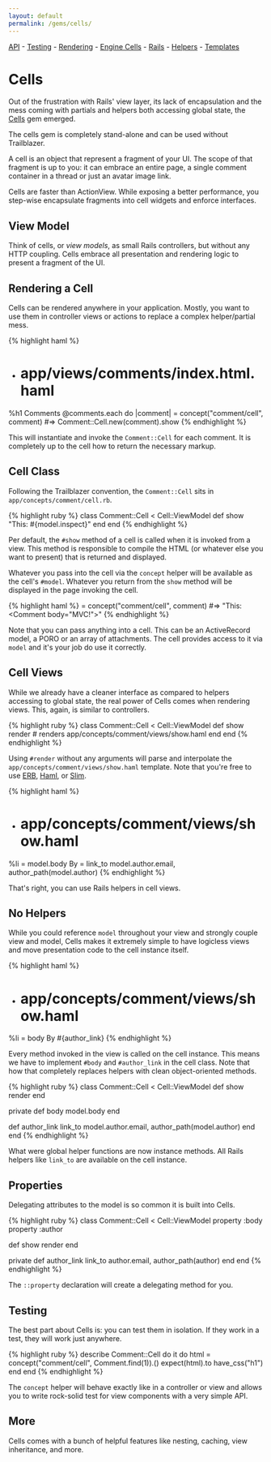 ```yaml
---
layout: default
permalink: /gems/cells/
---
```

[API](api.html) - [Testing](testing.html) - [Rendering](render.html) - [Engine Cells](engine.html) - [Rails](rails.html) - [Helpers](helpers.html) - [Templates](templates.html)

# Cells

Out of the frustration with Rails' view layer, its lack of encapsulation and the mess coming with partials and helpers both accessing global state, the [Cells](https://github.com/apotonick/cells) gem emerged.

The cells gem is completely stand-alone and can be used without Trailblazer.

A cell is an object that represent a fragment of your UI. The scope of that fragment is up to you: it can embrace an entire page, a single comment container in a thread or just an avatar image link.

Cells are faster than ActionView. While exposing a better performance, you step-wise encapsulate fragments into cell widgets and enforce interfaces.

## View Model

Think of cells, or _view models_, as small Rails controllers, but without any HTTP coupling. Cells embrace all presentation and rendering logic to present a fragment of the UI.

## Rendering a Cell

Cells can be rendered anywhere in your application. Mostly, you want to use them in controller views or actions to replace a complex helper/partial mess.

{% highlight haml %}
- # app/views/comments/index.html.haml
%h1 Comments
@comments.each do |comment|
  = concept("comment/cell", comment) #=> Comment::Cell.new(comment).show
{% endhighlight %}

This will instantiate and invoke the `Comment::Cell` for each comment. It is completely up to the cell how to return the necessary markup.

## Cell Class

Following the Trailblazer convention, the `Comment::Cell` sits in `app/concepts/comment/cell.rb`.

{% highlight ruby %}
class Comment::Cell < Cell::ViewModel
  def show
    "This: #{model.inspect}"
  end
end
{% endhighlight %}

Per default, the `#show` method of a cell is called when it is invoked from a view. This method is responsible to compile the HTML (or whatever else you want to present) that is returned and displayed.

Whatever you pass into the cell via the `concept` helper will be available as the cell's `#model`.
Whatever you return from the `show` method will be displayed in the page invoking the cell.

{% highlight haml %}
= concept("comment/cell", comment) #=> "This: <Comment body=\"MVC!\">"
{% endhighlight %}

Note that you can pass anything into a cell. This can be an ActiveRecord model, a PORO or an array of attachments. The cell provides access to it via `model` and it's your job do use it correctly.

## Cell Views

While we already have a cleaner interface as compared to helpers accessing to global state, the real power of Cells comes when rendering views. This, again, is similar to controllers.

{% highlight ruby %}
class Comment::Cell < Cell::ViewModel
  def show
    render # renders app/concepts/comment/views/show.haml
  end
end
{% endhighlight %}

Using `#render` without any arguments will parse and interpolate the `app/concepts/comment/views/show.haml` template. Note that you're free to use [ERB](https://github.com/trailblazer/cells-erb), [Haml](https://github.com/trailblazer/cells-haml), or [Slim](https://github.com/trailblazer/cells-slim).

{% highlight haml %}
- # app/concepts/comment/views/show.haml
%li
  = model.body
  By
  = link_to model.author.email, author_path(model.author)
{% endhighlight %}

That's right, you can use Rails helpers in cell views.

## No Helpers

While you could reference `model` throughout your view and strongly couple view and model, Cells makes it extremely simple to have logicless views and move presentation code to the cell instance itself.

{% highlight haml %}
- # app/concepts/comment/views/show.haml
%li
  = body
  By #{author_link}
{% endhighlight %}

Every method invoked in the view is called on the cell instance. This means we have to implement `#body` and `#author_link` in the cell class. Note that how that completely replaces helpers with clean object-oriented methods.

{% highlight ruby %}
class Comment::Cell < Cell::ViewModel
  def show
    render
  end

private
  def body
    model.body
  end

  def author_link
    link_to model.author.email, author_path(model.author)
  end
end
{% endhighlight %}

What were global helper functions are now instance methods. All Rails helpers like `link_to` are available on the cell instance.

## Properties

Delegating attributes to the model is so common it is built into Cells.

{% highlight ruby %}
class Comment::Cell < Cell::ViewModel
  property :body
  property :author

  def show
    render
  end

private
  def author_link
    link_to author.email, author_path(author)
  end
end
{% endhighlight %}

The `::property` declaration will create a delegating method for you.

## Testing

The best part about Cells is: you can test them in isolation. If they work in a test, they will work just anywhere.

{% highlight ruby %}
describe Comment::Cell do
  it do
    html = concept("comment/cell", Comment.find(1)).()
    expect(html).to have_css("h1")
  end
end
{% endhighlight %}

The `concept` helper will behave exactly like in a controller or view and allows you to write rock-solid test for view components with a very simple API.

## More

Cells comes with a bunch of helpful features like nesting, caching, view inheritance, and more.